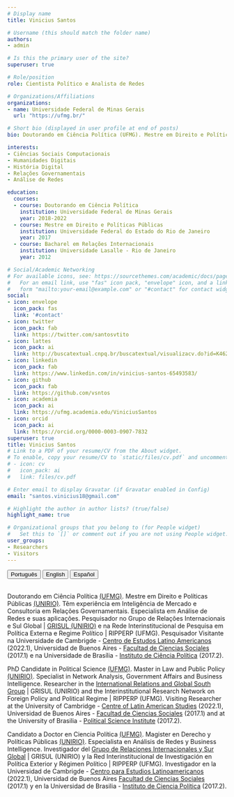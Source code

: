 ```yaml
---
# Display name
title: Vinicius Santos

# Username (this should match the folder name)
authors:
- admin

# Is this the primary user of the site?
superuser: true

# Role/position
role: Cientista Político e Analista de Redes

# Organizations/Affiliations
organizations:
- name: Universidade Federal de Minas Gerais
  url: "https://ufmg.br/"

# Short bio (displayed in user profile at end of posts)
bio: Doutorando em Ciência Política (UFMG). Mestre em Direito e Políticas Públicas (UNIRIO). Têm experiência em Inteligência de Mercado e Consultoria em Relações Governamentais. Especialista em Análise de Redes e suas aplicações. Pesquisador visitante na Universidade de Cambridge, na Universidade de Buenos Aires e na Universidade de Brasília.

interests:
- Ciências Sociais Computacionais
- Humanidades Digitais
- História Digital
- Relações Governamentais
- Análise de Redes

education:
  courses:
  - course: Doutorando em Ciência Política
    institution: Universidade Federal de Minas Gerais
    year: 2018-2022
  - course: Mestre em Direito e Políticas Públicas
    institution: Universidade Federal do Estado do Rio de Janeiro
    year: 2017
  - course: Bacharel em Relações Internacionais
    institution: Universidade Lasalle - Rio de Janeiro
    year: 2012

# Social/Academic Networking
# For available icons, see: https://sourcethemes.com/academic/docs/page-builder/#icons
#   For an email link, use "fas" icon pack, "envelope" icon, and a link in the
#   form "mailto:your-email@example.com" or "#contact" for contact widget.
social:
- icon: envelope
  icon_pack: fas
  link: '#contact'
- icon: twitter
  icon_pack: fab
  link: https://twitter.com/santosvtito
- icon: lattes
  icon_pack: ai
  link: http://buscatextual.cnpq.br/buscatextual/visualizacv.do?id=K4629758Z1
- icon: linkedin
  icon_pack: fab
  link: https://www.linkedin.com/in/vinicius-santos-65493583/
- icon: github
  icon_pack: fab
  link: https://github.com/vsntos
- icon: academia
  icon_pack: ai
  link: https://ufmg.academia.edu/ViniciusSantos
- icon: orcid
  icon_pack: ai
  link: https://orcid.org/0000-0003-0907-7832
superuser: true
title: Vinicius Santos
# Link to a PDF of your resume/CV from the About widget.
# To enable, copy your resume/CV to `static/files/cv.pdf` and uncomment the lines below.
# - icon: cv
#   icon_pack: ai
#   link: files/cv.pdf

# Enter email to display Gravatar (if Gravatar enabled in Config)
email: "santos.vinicius18@gmail.com"

# Highlight the author in author lists? (true/false)
highlight_name: true

# Organizational groups that you belong to (for People widget)
#   Set this to `[]` or comment out if you are not using People widget.
user_groups:
- Researchers
- Visitors
---
```


<div id="myGroup">
<button class="btn btn-primary" data-toggle="collapse" data-target="#portugues"><i class="icon-chevron-right"></i> Português </button>
<button class="btn btn-primary" data-toggle="collapse" data-target="#ingles"><i class="icon-chevron-right"></i> English</button>
<button class="btn btn-primary" data-toggle="collapse" data-target="#espanhol"><i class="icon-chevron-right"></i> Español</button>
<br> <br>
<div class="accordion-group">
    <div class="collapse show" id="portugues"  data-parent="#myGroup">
          <div class="card card-body">
  
Doutorando em Ciência Política [(UFMG)](http://ppgcp.fafich.ufmg.br/). Mestre em Direito e Políticas Públicas [(UNIRIO)](http://www.unirio.br/ppgd). Têm experiência em Inteligência de Mercado e Consultoria em Relações Governamentais. Especialista em Análise de Redes e suas aplicações. Pesquisador no Grupo de Relações Internacionais e Sul Global | [GRISUL (UNIRIO)](http://www.grisulunirio.com/) e na Rede Interinstitucional de Pesquisa em Política Externa e Regime Político | RIPPERP (UFMG). Pesquisador Visitante na Universidade de Cambrigde - [Centro de Estudos Latino Americanos](https://www.latin-american.cam.ac.uk/) (2022.1), Universidad de Buenos Aires - [Facultad de Ciencias Sociales](http://www.sociales.uba.ar/) (2017.1) e na Universidade de Brasília - [Instituto de Ciência Política](http://www.ipol.unb.br/) (2017.2).

  </div>
    </div>

   <div class="collapse indent" id="ingles"  data-parent="#myGroup">
 <div class="card card-body">

PhD Candidate in Political Science [(UFMG)](http://ppgcp.fafich.ufmg.br/). Master in Law and Public Policy [(UNIRIO)](http://www.unirio.br/ppgd). Specialist in Network Analysis, Government Affairs and Business Intelligence. Researcher in the [International Relations and Global South Group](http://www.grisulunirio.com/) | GRISUL (UNIRIO) and the Interinstitutional Research Network on Foreign Policy and Political Regime | RIPPERP (UFMG). Visiting Researcher at the University of Cambridge - [Centre of Latin American Studies](https://www.latin-american.cam.ac.uk/) (2022.1), Universidad de Buenos Aires - [Facultad de Ciencias Sociales](http://www.sociales.uba.ar/) (2017.1) and at the University of Brasilia - [Political Science Institute](http://www.ipol.unb.br/) (2017.2).
  </div>
   </div>

   <div class="collapse" id="espanhol"  data-parent="#myGroup">
        <div class="card card-body">

Candidato a Doctor en Ciencia Política [(UFMG)](http://ppgcp.fafich.ufmg.br/). Magister en Derecho y Políticas Públicas [(UNIRIO)](http://www.unirio.br/ppgd). Especialista en Análisis de Redes y Business Intelligence. Investigador del [Grupo de Relaciones Internacionales y Sur Global](http://www.grisulunirio.com/) | GRISUL (UNIRIO) y la Red Interinstitucional de Investigación en Política Exterior y Régimen Político | RIPPERP (UFMG). Investigador en la Universidad de Cambrigde - [Centro para Estudios Latinoamericanos](https://www.latin-american.cam.ac.uk/) (2022.1), Universidad de Buenos Aires [Facultad de Ciencias Sociales](http://www.sociales.uba.ar/) (2017.1) y en la Universidad de Brasilia - [Instituto de Ciencia Política](http://www.ipol.unb.br/) (2017.2).


  </div>
   </div>
</div>
